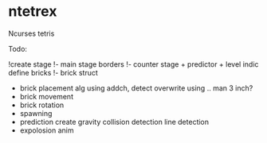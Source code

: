 # ntetrex
Ncurses tetris 

Todo:

!create stage
!- main stage borders
!- counter stage + predictor + level indic
define bricks
!- brick struct
- brick placement alg using addch, detect overwrite using .. man 3 inch?
- brick movement
- brick rotation
- spawning
- prediction
create gravity
collision detection
line detection
- expolosion anim
